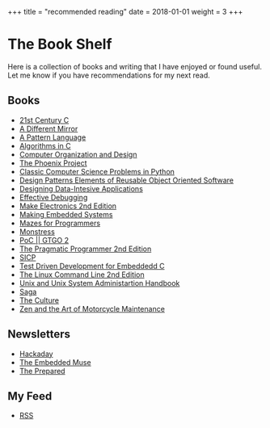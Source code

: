 +++
title = "recommended reading"
date = 2018-01-01
weight = 3
+++

# The Book Shelf

Here is a collection of books and writing that I have enjoyed or found useful.
Let me know if you have recommendations for my next read.

## Books

- [21st Century C](http://shop.oreilly.com/product/0636920033677.do)
- [A Different Mirror](https://www.goodreads.com/book/show/37564.A_Different_Mirror)
- [A Pattern Language](https://en.wikipedia.org/wiki/A_Pattern_Language)
- [Algorithms in C](http://shop.oreilly.com/product/9781565924536.do)
- [Computer Organization and Design](https://dl.acm.org/citation.cfm?id=3153875)
- [The Phoenix Project](https://www.oreilly.com/library/view/the-phoenix-project/9781457191350/)
- [Classic Computer Science Problems in Python](https://www.manning.com/books/classic-computer-science-problems-in-python)
- [Design Patterns Elements of Reusable Object Oriented Software](https://www.oreilly.com/library/view/design-patterns-elements/0201633612/)
- [Designing Data-Intesive Applications](https://dataintensive.net/)
- [Effective Debugging](https://www.pearson.com/us/higher-education/program/Spinellis-Effective-Debugging-66-Specific-Ways-to-Debug-Software-and-Systems/PGM328356.html)
- [Make Electronics 2nd Edition](https://www.adafruit.com/product/203)
- [Making Embedded Systems](http://shop.oreilly.com/product/0636920017776.do)
- [Mazes for Programmers](https://pragprog.com/book/jbmaze/mazes-for-programmers)
- [Monstress](https://imagecomics.com/comics/releases/monstress)
- [PoC || GTGO 2](https://nostarch.com/gtfo)
- [The Pragmatic Programmer 2nd Edition](https://pragprog.com/book/tpp20/the-pragmatic-programmer-20th-anniversary-edition)
- [SICP](https://mitpress.mit.edu/sites/default/files/sicp/index.html)
- [Test Driven Development for Embeddedd C](https://pragprog.com/book/jgade/test-driven-development-for-embedded-c)
- [The Linux Command Line 2nd Edition](https://nostarch.com/tlcl2)
- [Unix and Unix System Administartion Handbook](https://www.oreilly.com/library/view/unix-and-linux/9780134278308/)
- [Saga](https://imagecomics.com/comics/series/saga)
- [The Culture](https://en.wikipedia.org/wiki/Culture_series)
- [Zen and the Art of Motorcycle Maintenance](https://en.wikipedia.org/wiki/Zen_and_the_Art_of_Motorcycle_Maintenance)

## Newsletters

- [Hackaday](http://eepurl.com/bQmQqD)
- [The Embedded Muse](http://www.ganssle.com/tem-subunsub.html)
- [The Prepared](https://theprepared.org/newsletter)

## My Feed

- [RSS](https://git.burningdaylight.io/feed)
